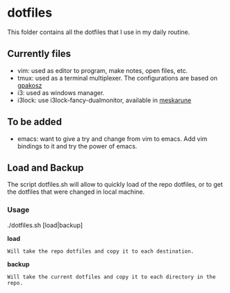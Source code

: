 # dotfiles

This folder contains all the dotfiles that I use in my daily routine.

## Currently files

- vim: used as editor to program, make notes, open files, etc.
- tmux: used as a terminal multiplexer. The configurations are based on [gpakosz](https://github.com/gpakosz/.tmux)
- i3: used as windows manager.
- i3lock: use i3lock-fancy-dualmonitor, available in [meskarune](https://github.com/meskarune/i3lock-fancy)

## To be added

- emacs: want to give a try and change from vim to emacs. Add vim bindings to it and try the power of emacs.


## Load and Backup

The script dotfiles.sh will allow to quickly load of the repo dotfiles, or to get the dotfiles that were changed in local machine.

### Usage

./dotfiles.sh [load|backup]

**load**

    Will take the repo dotfiles and copy it to each destination.

**backup**

    Will take the current dotfiles and copy it to each directory in the repo.
